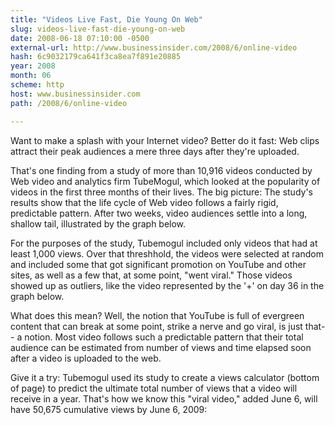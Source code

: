 ```yaml
---
title: "Videos Live Fast, Die Young On Web"
slug: videos-live-fast-die-young-on-web
date: 2008-06-18 07:10:00 -0500
external-url: http://www.businessinsider.com/2008/6/online-video
hash: 6c9032179ca641f3ca8ea7f891e20885
year: 2008
month: 06
scheme: http
host: www.businessinsider.com
path: /2008/6/online-video

---
```


Want to make a splash with your Internet video? Better do it fast: Web clips attract their peak audiences a mere three days after they're uploaded.

That's one finding from a study of more than 10,916 videos conducted by Web video and analytics firm TubeMogul, which looked at the popularity of videos in the first three months of their lives. The big picture: The study's results show that the life cycle of Web video follows a fairly rigid, predictable pattern. After two weeks, video audiences settle into a long, shallow tail, illustrated by the graph below.



For the purposes of the study, Tubemogul included only videos that had at least 1,000 views. Over that threshhold, the videos were selected at random and included some that got significant promotion on YouTube and other sites, as well as a few that, at some point, "went viral." Those videos showed up as outliers, like the video represented by the '+' on day 36 in the graph below.



What does this mean? Well, the notion that YouTube is full of evergreen content that can break at some point, strike a nerve and go viral, is just that-- a notion. Most video follows such a predictable pattern that their total audience can be estimated from number of views and time elapsed soon after a video is uploaded to the web.

Give it a try: Tubemogul used its study to create a views calculator (bottom of page) to predict the ultimate total number of views that a video will receive in a year. That's how we know this "viral video," added June 6, will have 50,675 cumulative views by June 6, 2009:
